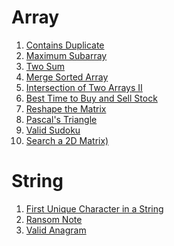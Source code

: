 Array
=======================================
1. [Contains Duplicate](https://leetcode.com/problems/contains-duplicate/)
2. [Maximum Subarray](https://leetcode.com/problems/maximum-subarray/)
3. [Two Sum](https://leetcode.com/problems/two-sum/)
4. [Merge Sorted Array](https://leetcode.com/problems/merge-sorted-array/)
5. [Intersection of Two Arrays II](https://leetcode.com/problems/intersection-of-two-arrays-ii/)
6. [Best Time to Buy and Sell Stock](https://leetcode.com/problems/best-time-to-buy-and-sell-stock/)
7. [Reshape the Matrix](https://leetcode.com/problems/reshape-the-matrix/)
8. [Pascal's Triangle](https://leetcode.com/problems/pascals-triangle/)
9. [Valid Sudoku](https://leetcode.com/problems/valid-sudoku/)
10. [Search a 2D Matrix)](https://leetcode.com/problems/search-a-2d-matrix/)

String
======
1. [First Unique Character in a String](https://leetcode.com/problems/first-unique-character-in-a-string/)
2. [Ransom Note](https://leetcode.com/problems/ransom-note/)
3. [Valid Anagram](https://leetcode.com/problems/valid-anagram/)

